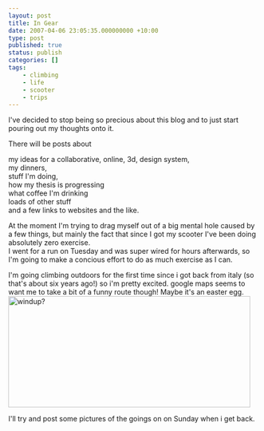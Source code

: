 ```yaml
---
layout: post
title: In Gear
date: 2007-04-06 23:05:35.000000000 +10:00
type: post
published: true
status: publish
categories: []
tags:
    - climbing
    - life
    - scooter
    - trips
---
```


<p>I've decided to stop being so precious about this blog and to just start pouring out my thoughts onto it.</p>
<p>There will be posts about</p>
<p>my ideas for a collaborative, online, 3d, design system,<br />
my dinners,<br />
stuff I'm doing,<br />
how my thesis is progressing<br />
what coffee I'm drinking<br />
loads of other stuff<br />
and a few links to websites and the like. </p>
<p>At the moment I'm trying to drag myself out of a big mental hole caused by a few things, but mainly the fact that since I got my scooter I've been doing absolutely zero exercise.<br />
I went for a run on Tuesday and was super wired for hours afterwards, so I'm going to make a concious effort to do as much exercise as I can.</p>
<p>I'm going climbing outdoors for the first time since i got back from italy (so that's about six years ago!) so i'm pretty excited. google maps seems to want me to take a bit of a funny route though! Maybe it's an easter egg.<br />
<a href="http://www.flickr.com/photos/95698107@N00/448815323/" title="Photo Sharing"><img src="{{ site.baseurl }}/assets/448815323_9deb170026.jpg" alt="windup?" height="223" width="485" /></a></p>
<p>I'll try and post some pictures of the goings on on Sunday when i get back.</p>
